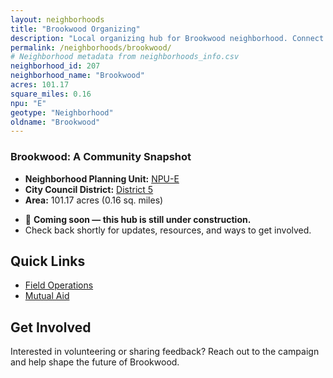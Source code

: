 ```yaml
---
layout: neighborhoods
title: "Brookwood Organizing"
description: "Local organizing hub for Brookwood neighborhood. Connect with field operations, mutual aid, and community organizing efforts."
permalink: /neighborhoods/brookwood/
# Neighborhood metadata from neighborhoods_info.csv
neighborhood_id: 207
neighborhood_name: "Brookwood"
acres: 101.17
square_miles: 0.16
npu: "E"
geotype: "Neighborhood"
oldname: "Brookwood"
---
```


### **Brookwood: A Community Snapshot**

  * **Neighborhood Planning Unit:** [NPU-E](https://www.atlantaga.gov/government/departments/city-planning/neighborhood-planning-units/neighborhood-and-npu-contacts)
  * **City Council District:** [District 5](https://citycouncil.atlantaga.gov/council-members)
  * **Area:** 101.17 acres (0.16 sq. miles)

- 🚧 **Coming soon — this hub is still under construction.**
- Check back shortly for updates, resources, and ways to get involved.

## Quick Links

- [Field Operations](./field-ops/)
- [Mutual Aid](./mutual-aid/)

## Get Involved

Interested in volunteering or sharing feedback? Reach out to the campaign and help shape the future of Brookwood.
